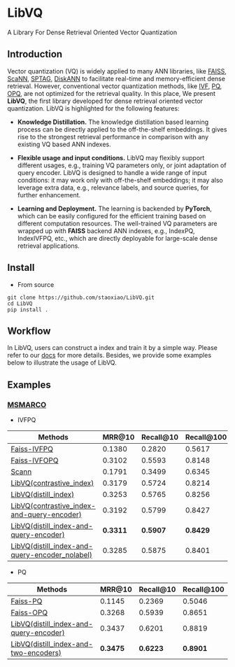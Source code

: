 # LibVQ
A Library For Dense Retrieval Oriented Vector Quantization


## Introduction
Vector quantization (VQ) is widely applied to many ANN libraries, like [FAISS](https://github.com/facebookresearch/faiss), [ScaNN](https://github.com/google-research/google-research/tree/master/scann), [SPTAG](https://github.com/microsoft/SPTAG), [DiskANN](https://github.com/microsoft/DiskANN) to facilitate real-time and memory-efficient dense retrieval. However, conventional vector quantization methods, like [IVF](https://lear.inrialpes.fr/pubs/2011/JDS11/jegou_searching_with_quantization.pdf), [PQ](https://lear.inrialpes.fr/pubs/2011/JDS11/jegou_searching_with_quantization.pdf), [OPQ](http://kaiminghe.com/cvpr13/index.html), are not optimized for the retrieval quality. In this place, We present **LibVQ**, the first library developed for dense retrieval oriented vector quantization. LibVQ is highlighted for the following features:

- **Knowledge Distillation.** The knowledge distillation  based learning process can be directly applied to the off-the-shelf embeddings. It gives rise to the strongest retrieval performance in comparison with any existing VQ based ANN indexes. 

- **Flexible usage and input conditions.** LibVQ may flexibly support different usages, e.g., training VQ parameters only, or joint adaptation of query encoder. LibVQ is designed to handle a wide range of input conditions: it may work only with off-the-shelf embeddings; it may also leverage extra data, e.g., relevance labels, and source queries, for further enhancement. 

- **Learning and Deployment.** The learning is backended by **PyTorch**, which can be easily configured for the efficient training based on different computation resources. The well-trained VQ parameters are wrapped up with **FAISS** backend ANN indexes, e.g., IndexPQ, IndexIVFPQ, etc., which are directly deployable for large-scale dense retrieval applications. 



## Install
- From source
```
git clone https://github.com/staoxiao/LibVQ.git
cd LibVQ
pip install .
```

## Workflow
In LibVQ, users can construct a index and train it by a simple way.
Please refer to our [docs](Docs.md) for more details.
Besides, we provide some examples below to illustrate the usage of LibVQ.

## Examples
### [MSMARCO](./examples/MSMARCO/)  
- IVFPQ    

Methods | MRR@10 | Recall@10 | Recall@100 | 
------- | ------- | ------- |  ------- |
[Faiss-IVFPQ](./examples/MSMARCO/basic_index/faiss_index.py) | 0.1380 | 0.2820 | 0.5617 |  
[Faiss-IVFOPQ](./examples/MSMARCO/basic_index/faiss_index.py) | 0.3102 | 0.5593 | 0.8148 |  
[Scann](./examples/MSMARCO/basic_index/scann_index.py) | 0.1791 | 0.3499 | 0.6345 | 
[LibVQ(contrastive_index)](./examples/MSMARCO/learnable_index/train_index.py) | 0.3179 | 0.5724 | 0.8214 | 
[LibVQ(distill_index)](./examples/MSMARCO/learnable_index/train_index.py) | 0.3253 | 0.5765 | 0.8256 | 
[LibVQ(contrastive_index-and-query-encoder)](./examples/MSMARCO/learnable_index/train_index_and_encoder.py) | 0.3192 | 0.5799 | 0.8427 |  
[LibVQ(distill_index-and-query-encoder)](./examples/MSMARCO/learnable_index/train_index_and_encoder.py) | **0.3311** | **0.5907** | **0.8429** |  
[LibVQ(distill_index-and-query-encoder_nolabel)](./examples/MSMARCO/learnable_index/train_index_and_encoder.py) | 0.3285 | 0.5875 | 0.8401 | 

- PQ

Methods | MRR@10 | Recall@10 | Recall@100 | 
------- | ------- | ------- |  ------- | 
[Faiss-PQ](./examples/MSMARCO/basic_index/faiss_index.py) | 0.1145 | 0.2369 | 0.5046 |  
[Faiss-OPQ](./examples/MSMARCO/basic_index/faiss_index.py) | 0.3268 | 0.5939 | 0.8651 |    
[LibVQ(distill_index-and-query-encoder)](./examples/MSMARCO/learnable_index/train_index_and_encoder.py) | 0.3437 | 0.6201 | 0.8819 | 
[LibVQ(distill_index-and-two-encoders)](./examples/MSMARCO/learnable_index/train_index_and_encoder.py) | **0.3475** | **0.6223** | **0.8901** |  
